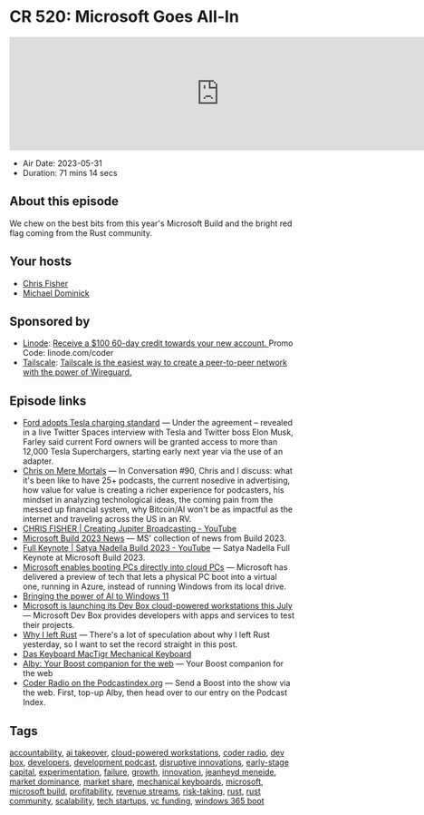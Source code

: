# CR 520: Microsoft Goes All-In

<iframe src="https://player.fireside.fm/v2/MLf2ZzhC+b7dpB_Fw?theme=dark" width="740" height="200" frameborder="0" scrolling="no"></iframe>

* Air Date: 2023-05-31
* Duration: 71 mins 14 secs

## About this episode

We chew on the best bits from this year's Microsoft Build and the bright red flag coming from the Rust community.

## Your hosts
* [Chris Fisher](https://coder.show/hosts/chrislas)
* [Michael Dominick](https://coder.show/hosts/michael)

## Sponsored by

  * [Linode](https://linode.com/coder): [Receive a $100 60-day credit towards your new account. ](https://linode.com/coder) Promo Code: linode.com/coder
  * [Tailscale](https://tailscale.com/coder): [Tailscale is the easiest way to create a peer-to-peer network with the power of Wireguard. ](https://tailscale.com/coder)



## Episode links

  * [Ford adopts Tesla charging standard](https://thedriven.io/2023/05/29/ford-adopts-tesla-charging-standard-to-gain-access-to-supercharging-network/ "Ford adopts Tesla charging standard") — Under the agreement – revealed in a live Twitter Spaces interview with Tesla and Twitter boss Elon Musk, Farley said current Ford owners will be granted access to more than 12,000 Tesla Superchargers, starting early next year via the use of an adapter.
  * [Chris on Mere Mortals](https://www.meremortalspodcast.com/podcast/episode/7eb82808/chris-fisher-or-the-future-of-advertising-adopting-value-for-value-and-creating-jupiter-broadcasting "Chris on Mere Mortals") — In Conversation #90, Chris and I discuss: what it's been like to have 25+ podcasts, the current nosedive in advertising, how value for value is creating a richer experience for podcasters, his mindset in analyzing technological ideas, the coming pain from the messed up financial system, why Bitcoin/AI won't be as impactful as the internet and traveling across the US in an RV.
  * [CHRIS FISHER | Creating Jupiter Broadcasting - YouTube](https://www.youtube.com/watch?v=9g-zIA1vpIU "CHRIS FISHER | Creating Jupiter Broadcasting - YouTube")
  * [Microsoft Build 2023 News](https://news.microsoft.com/build-2023/ "Microsoft Build 2023 News") — MS' collection of news from Build 2023.
  * [Full Keynote | Satya Nadella Build 2023 - YouTube](https://www.youtube.com/watch?v=FaV0tIaWWEg "Full Keynote | Satya Nadella Build 2023 - YouTube") — Satya Nadella Full Keynote at Microsoft Build 2023.
  * [Microsoft enables booting PCs directly into cloud PCs](https://www.theregister.com/2023/05/24/windows_365_boot_preview/ "Microsoft enables booting PCs directly into cloud PCs") — Microsoft has delivered a preview of tech that lets a physical PC boot into a virtual one, running in Azure, instead of running Windows from its local drive.
  * [Bringing the power of AI to Windows 11](https://blogs.windows.com/windowsdeveloper/2023/05/23/bringing-the-power-of-ai-to-windows-11-unlocking-a-new-era-of-productivity-for-customers-and-developers-with-windows-copilot-and-dev-home/ "Bringing the power of AI to Windows 11")
  * [Microsoft is launching its Dev Box cloud-powered workstations this July](https://www.theverge.com/2023/5/23/23733294/microsoft-dev-box-cloud-workstation-build-release-date "Microsoft is launching its Dev Box cloud-powered workstations this July") — Microsoft Dev Box provides developers with apps and services to test their projects.
  * [Why I left Rust](https://www.jntrnr.com/why-i-left-rust/ "Why I left Rust") — There's a lot of speculation about why I left Rust yesterday, so I want to set the record straight in this post.
  * [Das Keyboard MacTigr Mechanical Keyboard](https://www.daskeyboard.com/mactigr/ "Das Keyboard MacTigr Mechanical Keyboard")
  * [Alby: Your Boost companion for the web](https://getalby.com/ "Alby: Your Boost companion for the web") — Your Boost companion for the web 
  * [Coder Radio on the Podcastindex.org](https://podcastindex.org/podcast/487548 "Coder Radio on the Podcastindex.org") — Send a Boost into the show via the web. First, top-up Alby, then head over to our entry on the Podcast Index.



## Tags

[accountability](https://coder.show/tags/accountability), [ai takeover](https://coder.show/tags/ai%20takeover), [cloud-powered workstations](https://coder.show/tags/cloud-powered%20workstations), [coder radio](https://coder.show/tags/coder%20radio), [dev box](https://coder.show/tags/dev%20box), [developers](https://coder.show/tags/developers), [development podcast](https://coder.show/tags/development%20podcast), [disruptive innovations](https://coder.show/tags/disruptive%20innovations), [early-stage capital](https://coder.show/tags/early-stage%20capital), [experimentation](https://coder.show/tags/experimentation), [failure](https://coder.show/tags/failure), [growth](https://coder.show/tags/growth), [innovation](https://coder.show/tags/innovation), [jeanheyd meneide](https://coder.show/tags/jeanheyd%20meneide), [market dominance](https://coder.show/tags/market%20dominance), [market share](https://coder.show/tags/market%20share), [mechanical keyboards](https://coder.show/tags/mechanical%20keyboards), [microsoft](https://coder.show/tags/microsoft), [microsoft build](https://coder.show/tags/microsoft%20build), [profitability](https://coder.show/tags/profitability), [revenue streams](https://coder.show/tags/revenue%20streams), [risk-taking](https://coder.show/tags/risk-taking), [rust](https://coder.show/tags/rust), [rust community](https://coder.show/tags/rust%20community), [scalability](https://coder.show/tags/scalability), [tech startups](https://coder.show/tags/tech%20startups), [vc funding](https://coder.show/tags/vc%20funding), [windows 365 boot](https://coder.show/tags/windows%20365%20boot)